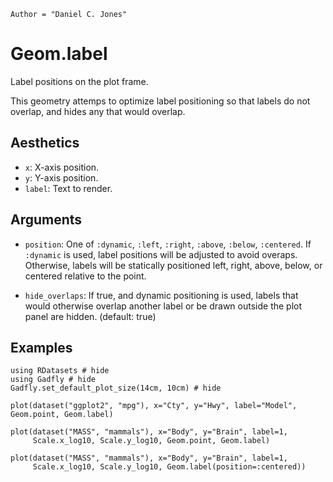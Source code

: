 ```@meta
Author = "Daniel C. Jones"
```

# Geom.label

Label positions on the plot frame.

This geometry attemps to optimize label positioning so that labels do not
overlap, and hides any that would overlap.

## Aesthetics

  * `x`: X-axis position.
  * `y`: Y-axis position.
  * `label`: Text to render.

## Arguments

  * `position`: One of `:dynamic`, `:left`, `:right`, `:above`, `:below`,
    `:centered`. If `:dynamic` is used, label positions will be adjusted to
    avoid overaps. Otherwise, labels will be statically positioned left, right,
    above, below, or centered relative to the point.

  * `hide_overlaps`: If true, and dynamic positioning is used, labels that would
    otherwise overlap another label or be drawn outside the plot panel are
    hidden. (default: true)


## Examples


```@example 1
using RDatasets # hide
using Gadfly # hide
Gadfly.set_default_plot_size(14cm, 10cm) # hide
```


```@example 1
plot(dataset("ggplot2", "mpg"), x="Cty", y="Hwy", label="Model", Geom.point, Geom.label)
```


```@example 1
plot(dataset("MASS", "mammals"), x="Body", y="Brain", label=1,
     Scale.x_log10, Scale.y_log10, Geom.point, Geom.label)
```

```@example 1
plot(dataset("MASS", "mammals"), x="Body", y="Brain", label=1,
     Scale.x_log10, Scale.y_log10, Geom.label(position=:centered))
```
